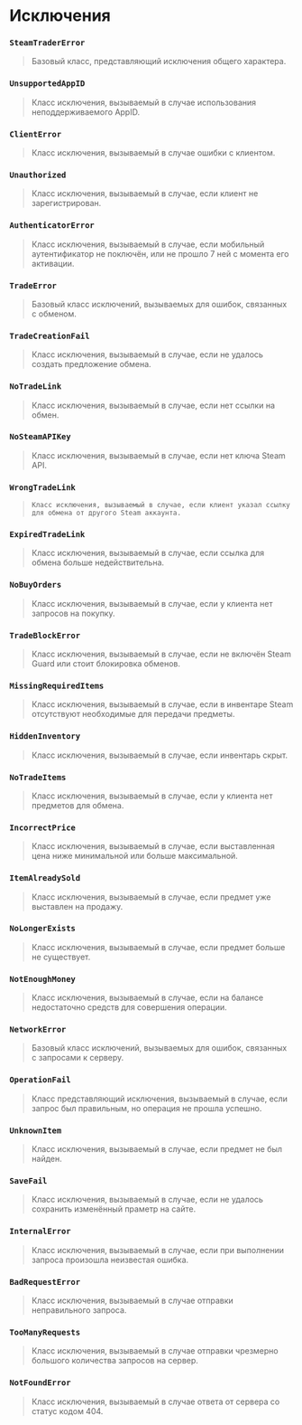 # Исключения

### `SteamTraderError`
> Базовый класс, представляющий исключения общего характера.

### `UnsupportedAppID`
> Класс исключения, вызываемый в случае использования неподдерживаемого AppID.

### `ClientError`
> Класс исключения, вызываемый в случае ошибки с клиентом.

### `Unauthorized`
> Класс исключения, вызываемый в случае, если клиент не зарегистрирован.

### `AuthenticatorError`
> Класс исключения, вызываемый в случае, если мобильный аутентификатор не поключён, или не прошло 7 ней с момента его активации.

### `TradeError`
> Базовый класс исключений, вызываемых для ошибок, связанных с обменом.

### `TradeCreationFail`
> Класс исключения, вызываемый в случае, если не удалось создать предложение обмена.

### `NoTradeLink`
> Класс исключения, вызываемый в случае, если нет ссылки на обмен.

### `NoSteamAPIKey`
> Класс исключения, вызываемый в случае, если нет ключа Steam API.

### `WrongTradeLink`
> `Класс исключения, вызываемый в случае, если клиент указал ссылку для обмена от другого Steam аккаунта.`

### `ExpiredTradeLink`
> Класс исключения, вызываемый в случае, если ссылка для обмена больше недействительна.

### `NoBuyOrders`
> Класс исключения, вызываемый в случае, если у клиента нет запросов на покупку.

### `TradeBlockError`
> Класс исключения, вызываемый в случае, если не включён Steam Guard или стоит блокировка обменов.

### `MissingRequiredItems`
> Класс исключения, вызываемый в случае, если в инвентаре Steam отсутствуют необходимые для передачи предметы.

### `HiddenInventory`
> Класс исключения, вызываемый в случае, если инвентарь скрыт.

### `NoTradeItems`
> Класс исключения, вызываемый в случае, если у клиента нет предметов для обмена.

### `IncorrectPrice`
> Класс исключения, вызываемый в случае, если выставленная цена ниже минимальной или больше максимальной.

### `ItemAlreadySold`
> Класс исключения, вызываемый в случае, если предмет уже выставлен на продажу.

### `NoLongerExists`
> Класс исключения, вызываемый в случае, если предмет больше не существует.

### `NotEnoughMoney`
> Класс исключения, вызываемый в случае, если на балансе недостаточно средств для совершения операции.

### `NetworkError`
> Базовый класс исключений, вызываемых для ошибок, связанных с запросами к серверу.

### `OperationFail`
> Класс представляющий исключения, вызываемый в случае, если запрос был правильным, но операция не прошла успешно.

### `UnknownItem`
> Класс исключения, вызываемый в случае, если предмет не был найден.

### `SaveFail`
> Класс исключения, вызываемый в случае, если не удалось сохранить изменённый праметр на сайте.

### `InternalError`
> Класс исключения, вызываемый в случае, если при выполнении запроса произошла неизвестая ошибка.

### `BadRequestError`
> Класс исключения, вызываемый в случае отправки неправильного запроса.

### `TooManyRequests`
> Класс исключения, вызываемый в случае отправки чрезмерно большого количества запросов на сервер.

### `NotFoundError`
> Класс исключения, вызываемый в случае ответа от сервера со статус кодом 404.
